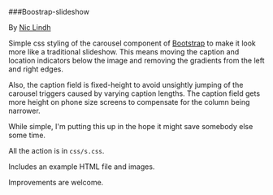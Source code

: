 ###Boostrap-slideshow

By [Nic Lindh](http://niclindh.com)

Simple css styling of the carousel component of [Bootstrap](http://getbootstrap.com) to make it look more like a traditional slideshow. This means moving the caption and location indicators below the image and removing the gradients from the left and right edges.

Also, the caption field is fixed-height to avoid unsightly jumping of the carousel triggers caused by varying caption lengths. The caption field gets more height on phone size screens to compensate for the column being narrower.

While simple, I'm putting this up in the hope it might save somebody else some time.

All the action is in ```css/s.css```.

Includes an example HTML file and images.

Improvements are welcome.
